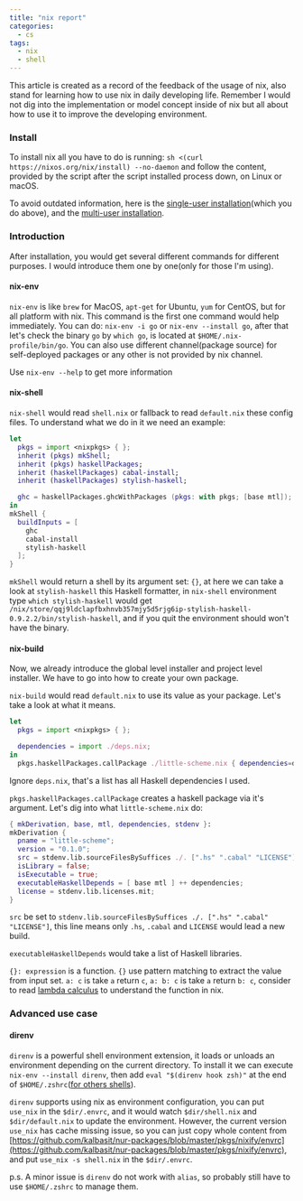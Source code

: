 ```yaml
---
title: "nix report"
categories:
  - cs
tags:
  - nix
  - shell
---
```


This article is created as a record of the feedback of the usage of nix, also stand for learning how to use nix in daily developing life. Remember I would not dig into the implementation or model concept inside of nix but all about how to use it to improve the developing environment.

### Install

To install nix all you have to do is running: `sh <(curl https://nixos.org/nix/install) --no-daemon` and follow the content, provided by the script after the script installed process down, on Linux or macOS.

To avoid outdated information, here is the [single-user installation](https://nixos.org/nix/manual/#sect-single-user-installation)(which you do above), and the [multi-user installation](https://nixos.org/nix/manual/#sect-multi-user-installation).

### Introduction

After installation, you would get several different commands for different purposes. I would introduce them one by one(only for those I'm using).

#### nix-env

`nix-env` is like `brew` for MacOS, `apt-get` for Ubuntu, `yum` for CentOS, but for all platform with nix. This command is the first one command would help immediately. You can do: `nix-env -i go` or `nix-env --install go`, after that let's check the binary `go` by `which go`, is located at `$HOME/.nix-profile/bin/go`. You can also use different channel(package source) for self-deployed packages or any other is not provided by nix channel.

Use `nix-env --help` to get more information

#### nix-shell

`nix-shell` would read `shell.nix` or fallback to read `default.nix` these config files. To understand what we do in it we need an example:

```nix
let
  pkgs = import <nixpkgs> { };
  inherit (pkgs) mkShell;
  inherit (pkgs) haskellPackages;
  inherit (haskellPackages) cabal-install;
  inherit (haskellPackages) stylish-haskell;

  ghc = haskellPackages.ghcWithPackages (pkgs: with pkgs; [base mtl]);
in
mkShell {
  buildInputs = [
    ghc
    cabal-install
    stylish-haskell
  ];
}
```

`mkShell` would return a shell by its argument set: `{}`, at here we can take a look at `stylish-haskell` this Haskell formatter, in `nix-shell` environment type `which stylish-haskell` would get `/nix/store/qqj9ldclapfbxhnvb357mjy5d5rjg6ip-stylish-haskell-0.9.2.2/bin/stylish-haskell`, and if you quit the environment should won't have the binary.

#### nix-build

Now, we already introduce the global level installer and project level installer. We have to go into how to create your own package.

`nix-build` would read `default.nix` to use its value as your package. Let's take a look at what it means.

```nix
let
  pkgs = import <nixpkgs> { };

  dependencies = import ./deps.nix;
in
  pkgs.haskellPackages.callPackage ./little-scheme.nix { dependencies=dependencies; }
```

Ignore `deps.nix`, that's a list has all Haskell dependencies I used.

`pkgs.haskellPackages.callPackage` creates a haskell package via it's argument. Let's dig into what `little-scheme.nix` do:

```nix
{ mkDerivation, base, mtl, dependencies, stdenv }:
mkDerivation {
  pname = "little-scheme";
  version = "0.1.0";
  src = stdenv.lib.sourceFilesBySuffices ./. [".hs" ".cabal" "LICENSE"];
  isLibrary = false;
  isExecutable = true;
  executableHaskellDepends = [ base mtl ] ++ dependencies;
  license = stdenv.lib.licenses.mit;
}
```

`src` be set to `stdenv.lib.sourceFilesBySuffices ./. [".hs" ".cabal" "LICENSE"]`, this line means only `.hs`, `.cabal` and `LICENSE` would lead a new build.

`executableHaskellDepends` would take a list of Haskell libraries.

`{}: expression` is a function. `{}` use pattern matching to extract the value from input set. `a: c` is take `a` return `c`, `a: b: c` is take `a` return `b: c`, consider to read [lambda calculus](https://en.wikipedia.org/wiki/Lambda_calculus) to understand the function in nix.

### Advanced use case

#### direnv

`direnv` is a powerful shell environment extension, it loads or unloads an environment depending on the current directory. To install it we can execute `nix-env --install direnv`, then add `eval "$(direnv hook zsh)"` at the end of `$HOME/.zshrc`([for others shells](https://github.com/direnv/direnv/blob/master/docs/hook.md)).

`direnv` supports using nix as environment configuration, you can put `use_nix` in the `$dir/.envrc`, and it would watch `$dir/shell.nix` and `$dir/default.nix` to update the environment. However, the current version `use_nix` has cache missing issue, so you can just copy whole content from [https://github.com/kalbasit/nur-packages/blob/master/pkgs/nixify/envrc](https://github.com/kalbasit/nur-packages/blob/master/pkgs/nixify/envrc), and put `use_nix -s shell.nix` in the `$dir/.envrc`.

p.s. A minor issue is `direnv` do not work with `alias`, so probably still have to use `$HOME/.zshrc` to manage them.
